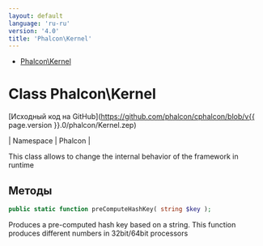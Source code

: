 ```yaml
---
layout: default
language: 'ru-ru'
version: '4.0'
title: 'Phalcon\Kernel'
---
```


* [Phalcon\Kernel](#kernel)

<h1 id="kernel">Class Phalcon\Kernel</h1>

[Исходный код на GitHub](https://github.com/phalcon/cphalcon/blob/v{{ page.version }}.0/phalcon/Kernel.zep)

| Namespace  | Phalcon |

This class allows to change the internal behavior of the framework in runtime


## Методы

```php
public static function preComputeHashKey( string $key );
```
Produces a pre-computed hash key based on a string. This function produces different numbers in 32bit/64bit processors


